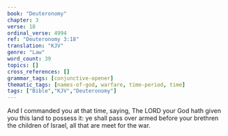 ```yaml
---
book: "Deuteronomy"
chapter: 3
verse: 18
ordinal_verse: 4994
ref: "Deuteronomy 3:18"
translation: "KJV"
genre: "Law"
word_count: 39
topics: []
cross_references: []
grammar_tags: [conjunctive-opener]
thematic_tags: [names-of-god, warfare, time-period, time]
tags: ["Bible","KJV","Deuteronomy"]
---
```

And I commanded you at that time, saying, The LORD your God hath given you this land to possess it: ye shall pass over armed before your brethren the children of Israel, all that are meet for the war.
